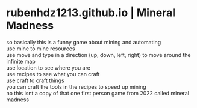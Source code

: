 # rubenhdz1213.github.io | Mineral Madness
so basically this is a funny game about mining and automating  
use mine to mine resources  
use move and type in a direction (up, down, left, right) to move around the infinite map  
use location to see where you are  
use recipes to see what you can craft  
use craft to craft things  
you can craft the tools in the recipes to speed up mining  
no this isnt a copy of that one first person game from 2022 called mineral madness
